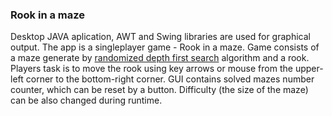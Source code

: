 ### Rook in a maze

Desktop JAVA aplication, AWT and Swing libraries are used for graphical output.
The app is a singleplayer game - Rook in a maze. Game consists of a maze generate by [randomized depth first search](https://www.baeldung.com/cs/maze-generation#dfs-maze) algorithm and a rook. Players task is to move the rook using key arrows or mouse from the upper-left corner to the bottom-right corner. GUI contains solved mazes number counter, which can be reset by a button. Difficulty (the size of the maze) can be also changed during runtime.